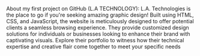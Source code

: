 About my first project on GitHub (L.A TECHNOLOGY):
L.A. Technologies is the place to go if you're seeking amazing graphic design! Built using HTML, CSS, and JavaScript, the website is meticulously designed to offer potential clients a seamless browsing experience. They provide customized design solutions for individuals or businesses looking to enhance their brand with captivating visuals. Explore their portfolio to witness how their technical expertise and creative flair come together to meet your specific needs

